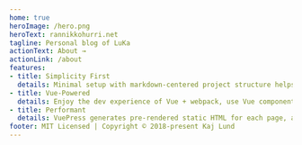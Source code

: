 ```yaml
---
home: true
heroImage: /hero.png
heroText: rannikkohurri.net
tagline: Personal blog of LuKa
actionText: About →
actionLink: /about
features:
- title: Simplicity First
  details: Minimal setup with markdown-centered project structure helps you focus on writing.
- title: Vue-Powered
  details: Enjoy the dev experience of Vue + webpack, use Vue components in markdown, and develop custom themes with Vue.
- title: Performant
  details: VuePress generates pre-rendered static HTML for each page, and runs as an SPA once a page is loaded.
footer: MIT Licensed | Copyright © 2018-present Kaj Lund
---
```

